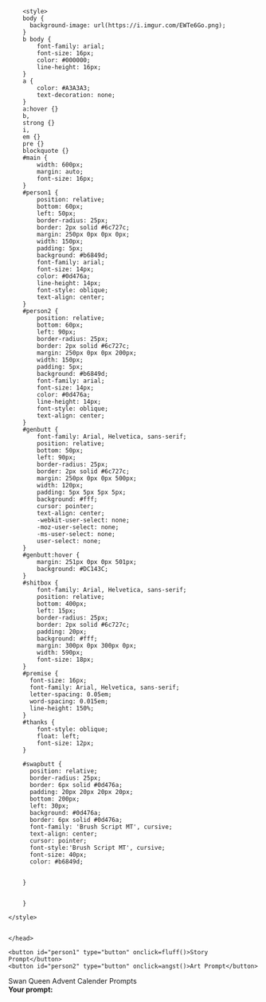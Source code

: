 
<!DOCTYPE html>
<html>
<head>
    <meta content="text/html;charset=utf-8" http-equiv="Content-Type">
    <meta content="utf-6" http-equiv="encoding">
    <title>Swan Queen Advent Calender Prompts</title>
    
        <style>
        body {
          background-image: url(https://i.imgur.com/EWTe6Go.png);
        }
        b body {
            font-family: arial;
            font-size: 16px;
            color: #000000;
            line-height: 16px;
        }
        a {
            color: #A3A3A3;
            text-decoration: none;
        }
        a:hover {}
        b,
        strong {}
        i,
        em {}
        pre {}
        blockquote {}
        #main {
            width: 600px;
            margin: auto;
            font-size: 16px;
        }
        #person1 {
            position: relative;
            bottom: 60px;
            left: 50px;
            border-radius: 25px;
            border: 2px solid #6c727c;
            margin: 250px 0px 0px 0px;
            width: 150px;
            padding: 5px;
            background: #b6849d;
            font-family: arial;
            font-size: 14px;
            color: #0d476a;
            line-height: 14px;
            font-style: oblique;
            text-align: center;
        }
        #person2 {
            position: relative;
            bottom: 60px;
            left: 90px;
            border-radius: 25px;
            border: 2px solid #6c727c;
            margin: 250px 0px 0px 200px;
            width: 150px;
            padding: 5px;
            background: #b6849d;
            font-family: arial;
            font-size: 14px;
            color: #0d476a;
            line-height: 14px;
            font-style: oblique;
            text-align: center;
        }
        #genbutt {
            font-family: Arial, Helvetica, sans-serif;
            position: relative;
            bottom: 50px;
            left: 90px;
            border-radius: 25px;
            border: 2px solid #6c727c;
            margin: 250px 0px 0px 500px;
            width: 120px;
            padding: 5px 5px 5px 5px;
            background: #fff;
            cursor: pointer;
            text-align: center;
            -webkit-user-select: none;
            -moz-user-select: none;
            -ms-user-select: none;
            user-select: none;
        }
        #genbutt:hover {
            margin: 251px 0px 0px 501px;
            background: #DC143C;
        }
        #shitbox {
            font-family: Arial, Helvetica, sans-serif;
            position: relative;
            bottom: 400px;
            left: 15px;
            border-radius: 25px;
            border: 2px solid #6c727c;
            padding: 20px;
            background: #fff;
            margin: 300px 0px 300px 0px;
            width: 590px;
            font-size: 18px;
        }
        #premise {
          font-size: 16px;
          font-family: Arial, Helvetica, sans-serif;
          letter-spacing: 0.05em;
          word-spacing: 0.015em;
          line-height: 150%;
        }
        #thanks {
            font-style: oblique;
            float: left;
            font-size: 12px;
        }
        
        #swapbutt { 
          position: relative;
          border-radius: 25px;
          border: 6px solid #0d476a;
          padding: 20px 20px 20px 20px; 
          bottom: 200px;
          left: 30px;
          background: #0d476a; 
          border: 6px solid #0d476a;
          font-family: 'Brush Script MT', cursive;
          text-align: center; 
          cursor: pointer; 
          font-style:'Brush Script MT', cursive;
          font-size: 40px;
          color: #b6849d;
 
        
        }
        
    
        }
        
    </style>
    
    
    </head>
<body>
    <div id="main">
    
    <button id="person1" type="button" onclick=fluff()>Story Prompt</button>
    <button id="person2" type="button" onclick=angst()>Art Prompt</button>
        
<div id="swapbutt" onclick="swapname()">Swan Queen Advent Calender Prompts</div>
        <div id="shitbox">
            <b>Your prompt:</b>
            <br><br>
            <span id="premise"></span>
            <br><br><br>
        </div>
</div>
  <script>
        const ficp = ["{A} AU: Emma gets drunk at her work’s Christmas party and decides it’s a great idea to stand on one of the tables during the karaoke portion of the evening and serenade her boss, Regina, to let her know how she feels about her.",
"{A} S2 After Neverland, no Peter Pan curse. Emma and even the Charmings gets invited to spend Christmas at the mansion and Emma gives Regina a set of pyjamas with a picture of the Disney version of the Evil Queen as a joke (as well as something else that she had found out Regina was really passionate about and leaves Regina emotionally speechless?)",
"{A} Emma gives her 12 week sonogram picture in a frame of Henry to Regina as a Christmas gift.",
"{A} The Evil Queen is still in Storybrooke and Christmas is soon. She crashes a Christmas Party being thrown by Regina at the mansion and they both try to get Emma under the mistletoe.",
"{A} Regina and Neal are half siblings with the same mother. One day, Neal brings home his new girlfriend, Emma, to meet his family during the Christmas holidays. Regina is instantly attracted to Emma and decides to be mean and avoid her so that she doesn’t do anything to jeopardise her brother’s new relationship. Little does she know that Emma is Neal’s fake girlfriend….",
"{A} 17 yr old Emma gets caught vandalising public property and has to do community service. That’s how she ends up working in the annual Christmas holiday season soup kitchen run by the famous Mills family and where she meets the Mills’s daughter, Regina…",
"{A} Emma finds out from Henry that Regina doesn’t have a Christmas stocking and has never had one. So she decides to actually make one for her and fills it with the most amazing things she can think of.",
"{A} Last Christmas, I gave you my heart.....  Emma had confessed her heart to someone one Christmas before Storybrooke and they’d literally abandoned her the next day. So when she finally realises she’s in love with Regina, post curse, she finds a way to give Regina something that shows Regina just how she feels about her.",
"{A} Regina and Emma meet in the ER on Christmas Eve.",
"{A} Regina and Emma work in the same company and can’t stand each other. Then the unthinkable happens. Their boss forces them to work together to prepare the company’s Christmas Party.",
"{A} Regina is sick of being known as the heartless bitch all because of her mom teaching her that love is weakness and that because she’s a woman then she has to be hard and cold to get up the corporate ladder. But she’s so lonely - especially now during the festive season - that she vows to do something good for the next person she sees. That person happens to be one of her most hard working employees, Emma Swan.",
"{A} Post first curse. Regina or Emma overhears what the others Christmas wish is and makes it her mission to fulfill it.",
"{A} Regina loses a bet and has to wear an ugly Christmas sweater every day until Christmas Day. Emma works in a clothing store which Regina goes looking for the sweaters.",
"{A} Emma and Henry usually spend every Christmas just themselves. Henry overhears one of their neighbors (Regina) in their apartment building complain that she’s going to be all alone. Henry knows that his mom and Regina don’t get on but he convinces Emma to invite Regina for Christmas lunch.",
"{A} Emma gets stuck working at the coffee shop on Christmas Day since she’s the only staff member without any family. She thinks she’s going to have a really long and boring day until Regina walks in and orders coffee and ends up staying there most of the day since she’s also all alone for Christmas.",
"{A} Henry begs his mom (Regina) to take him to a bookshop during the week leading up to Christmas as an early Christmas gift as he’s heard his favourite author is going to be doing a book signing. Emma is the author.",
"{A} Emma & Regina are rival doctors - they're both junior doctors in the same hospital in the city and they're battling for a residency spot in one of the best hospitals (not the one they work at) it's Christmas, and they need 2 doctors to work the graveyard shift at their (thankfully) usually quiet hospital. They both sign up, hoping to earn brownie points for doing so - but they don't know the other has signed up as well.",
"{A} As little Henry boards the plane to visit his father for the holidays, flight attendant Regina overhears it’s Henry’s first time flying alone, and her heart melts. During the flight, Regina becomes enamored with the little boy and his love for his mother. When he gives her Emma's number and asks her to check up on her, she agrees. A week later, Emma’s back at the airport to pick Henry up. After a week of texting/talking on the phone, they finally meet in person.",
"{A} New York city. Christmas or New Year's Eve. Regina is a well-off journalist who was invited to New York's biggest party. Her noisy neighbor, Emma Swan, who often gets on her nerves, is in the elevator with her on her way out of the building...And then the elevator gets stuck during an awful snow-storm.",
"{A} One night during the Christmas season, Regina's regrets start getting to her, and she wishes she never cast the curse. Her fairy godmother (Whoever that might be) appears to her, and tells her that she will grant her wish - on the condition that Regina takes a journey with her to show her what life for all of the people in Storybrooke would be like if she hadn't ever cast the curse. If Regina is still convinced that she wants her wish after the journey, then the fairy will grant it. Spin on Christmas Carol.",
"{A} Henry writes out a letter to santa - he hasn't really done so the past couple of years, but with the curse being broken, he starts to believe that maybe Santa might actually be real too. Snow ends up somehow getting the letter and she reads it so she knows what to get Henry for christmas. Except for christmas, all he wants is for his mothers to be together, like he knows they should be. Bonus points if Snow enlists Zelena’s help.",
"{A} College AU. Emma and Regina grew up together and were friends. It’s Christmas break, and Emma overhears Regina complaining that her car has broken down, and she offers to drive Regina home. Regina accepts, begrudgingly, because she still has a crush on Emma. A massive snow-storm forces them to spend the night in a cheap motel...that only has one room left. With a double bed.",
"{A} Emma has had enough of being physically and emotionally abused by foster parents so runs away - on Christmas Eve. It’s freezing cold, but she doesn’t care as, visibly bruised, she walks down a street in an upscale part of town she doesn’t recognize. Then a car stops and a one of the snobby rich girls from school steps out, Regina.",
"{A} Christmas is on the way, and Regina is up for a big promotion. She's struggled after her mother cut her off the family fortune because she left Robin and came out, and this promotion will put her back on top. So when new employee Emma Swan is given the position instead, she loses it. Focusing all her energy on bringing Emma down, what happens when she ends up developing feelings for her instead? And how does she hide that fact after their rendezvous during the company Christmas party?",
"{A} Post curse. It’s Emma’s first Christmas with her family and she and Regina are actually getting along. She does, however, notice Regina staring at her ever so often and she kind of wishes she knew what Regina is thinking. The next morning she realises her wish came true when she bumps into Regina in town and can somehow hear her thoughts.",
"{A} Feeling lonely during the Christmas break, Emma and Regina both decide to venture onto a chat site and find someone to talk to. They hit it off and keep each other company via online chat, especially during Christmas Eve. Little do they know that they actually live in the same apartment building/town/city or go to the same school/university.",
"{A} Emma and Regina are both owners of rival companies. They've had a history of trying to one-up each other, and personally can't stand each other. So what happens when they end up booking their company christmas parties at the same place?",
"{A} Post curse. Snow learns what a 'Secret Santa' is, and wants to run one for the whole town. She enlists Ruby's help and signs Emma up to participate. She asks Regina, but someone makes a comment about the evil queen not wanting to bring anyone else any kind of joy. Regina, taking it as a challenge, signs herself up. But knowing that Emma and Regina both have hidden feelings for each other, Ruby rigs the secret santa so that they both get each other as giftees. ",
"{A} You made me a Christmas playlist but it's just Mariah Carey's All I want for Christmas is you. 'Are you trying to hit on me Ms. Swan?' (Emma is at a loss as to what to get Regina for Christmas. She comes up with a brilliant idea to make her a playlist, full of songs that remind her of Regina. But something goes wrong with the device and there is only one song saved  to the playlist. Emma should've known it would to this, but she wasn't expecting Regina's reply either. Maybe it wasn't so bad after all.)",
"{A} As stubborn as Regina is, she doesn't listen when Emma tells her that after her half-day shift at the station she will help put the the Christmas lights Henry is adament that need to go up that day. Instead when Emma is walking up the path flicking through the mail, she hears a soft gasp and quickly drops the mail to the snow covered ground and catches Regina in her arms after falling off the ladder.",
"{A} I don't think I can save the cookies anymore.... (Emma and Regina get distracted while baking Christmas cookies, now they have to figure out a way to either save them, or quickly bake another batch because their guests will be there in less than 30 minutes.)",
"{A} “Why the hell did you call a hitman on me?” When Emma goes missing the morning of their first Christmas together as wives, Regina panics and calls an old hitman for help. Emma returns home from last-minute Christmas shopping for a surprise for her wife scratched and bruised, and Regina has some explaining to do.",
"{A}(All Emma wanted to do was help, she swears she did. But instead she majorly screwed up. If only her wife wasn't so calm about it all, like she had expected this to happen.) 'I have no idea how to explain what happened.' Emma said. 'I believe, Darling. You just bought an elephant.' Replied Regina with a role of her eyes.",
"{A}  Emma notices the overworked Regina hasn’t had time to decorate the mansion for Christmas. She decides to decorate the mansion for Regina as a surprise, just the way Regina always did, every little thoughtful touch the same.",
"{A} Is there a reason for the urgent yelping of my name?  (Any holiday gathering)",
"{A} Riveting conversation. I'm going to ignore it now. Regina says to Snow with a roll of her eyes. It was another unwanted opinion on her and Emma's sexual tension. Like they hadn't already figured it out months ago. Though she supposes it's her own fault for not being public with their relationship from the start. (Regina is only there for Emma, and she is her usually sassy self about it. Any holiday gathering)",
"{A} Non-magic AU: The Swan-Mills family buying a Christmas tree that won't fit through the door of the house they just moved into. 'I'll drag this goddamn tree in the house if it's the last thing I do!' exclaims Emma, who is close to tears. She just wanted it to be the best Christmas her son had ever had that he could remember, because she didn't have that growing up and she'd be damned if she let the same thing happen for Henry.",
"{A} Wanting a little alone time on Christmas Eve, Emma and Regina send Henry over to his grandparents house for the night. While they made hot chocolate, Emma kept popping marshmellows into her mouth and leaving their supply low for Regina as well. She'll never admit her sweet tooth to anyone but Emma and Henry though. ('STOP eating all the marshmellows, I want some too!')",
"{A} Regina gets called into work early one morning, leaving a kiss to Emma's cheek as she slips out of bed and quickly gets ready. As she heads to the kitchen she writes a note to Emma, telling her she will more than likely be home late. She will bring home dinner. But to her surprise when she walks through the door after a long meeting, she is greated with the smell of baking cookies. ('What's that delicious smell.....are you making cookies?')",
"{A} (All Emma wanted to do was help, she swears she did. But instead she majorly screwed up. If only her wife wasn't so calm about it all, like she had expected this to happen.) 'I have no idea how to explain what happened.' Emma said. 'I believe, Darling, You just bought a reindeer.' Replied Regina with a roll of her eyes.",
"{A} There’s a Snowball fight, and Emma and Henry vow to defeat Regina, who remains the undefeated champion. Emma would have thought she would have won, considering her friendship with Elsa and then that weird sister-wife thing Ingrid was into, but Regia won every time. It meant war.",
"{A} Someone has been sneaking out onto the lake (against official advice) and at night in order to ice skate. Emma is going to catch the person responsible and berate them for their idiocy… when her teeth stop chattering, of course.",
"{A} Storybrooke decides to take advantage of the cold weather and have a skating rink at the park. Regina decides its perfect for a friendly night out with Emma and sets to planning. Emma deserves some time off to relax, thats all there is too it. Regina is a good friend for helping make it happen.",
"{A} ‘I’m really sorry about this,’ I said as I reached her, gave her a moment to register my presence and then kissed her. She slapped me and now, three years later, we’re getting married.",
"{A} Hook keeps trying to catch Emma under the magical mistletoe taking over the town. Unfortunately for him, Regina always seems to be there and gets dragged into the kiss. Emma… Emma doesn't mind and Regina, well, its almost like she’s planned it all along.",
"{A} Zelena thought it would be funny to play a prank on her sister, except now whenever Regina sees Emma, Mariah Carey’s ‘All I want for Christmas is you’ is the only thing she can seem to say.",
"{A} Every year the Sheriff’s department sponsors (with a budget approved by the mayor) a present for all of the children in town. Santa Claus visits them on Christmas Eve and gives them a present, reminding them to be good and kind this Christmas. The usual Santa Claus breaks his leg, so Emma agrees to wear the awfully smelly suit, the scratch beard, and lug the gifts around. However, the milk and cookies she gets from Mifflin might just make up for it.",
"{A} Everyone is stuck in their homes while a blizzard rages around them. Buildings are damaged and water logged, and the residents are billeted out to other houses until the damage can be assessed. Emma and Co end up at Mifflin…. And there is only one bed left…. Regina’s.",
"{A} Emma gets cursed by the hideous Rudolf sweatshirt she has to wear. Unless someone kisses her nose every hour, she’ll turn into a reindeer, and it has to be someone new. Regina is not amused as people line up to kiss the saviour and intervenes.",
"{A} Regina isn't a fan of Henry and Emma’s favourite Christmas tradition (which began when they were in New York) but finds she doesn't really mind the taste of cinnamon and hot chocolate on her lips when it comes from Emma.",
"{A} It's the work Christmas party, and I’m catching all of my coworkers under the mistletoe…. And you’re the last one.",
"{A} It's cold on Christmas Eve for the Candlelight Carols in the park, so I give you my blanket but now I’m cold so we’ll just have to share.",
"{A} Emma puts up mistletoe all over town, hoping to get Regina to kiss her. Then she slips, falls, and breaks her leg. Christmas is ruined! She’ll never get to kiss Regina and confess her feelings. Fortunately, Regina heard her say this and brought her mistletoe and a kiss.",
"{A} Emma Swan is on Reigna’s naughty list and she’ll do anything to get off it, even by dressing up as an elf (a stupidly sexy elf which is stupid because she is freezing her tits off because its Snowing- yes I know its cold, thank you Dad!) for their float in the christmas parade.",
"{A} Candy Canes should not be so attractive…. But they are in the mouth and hands of Regina Mills…. This christmas eve dinner might just kill her.",
"{A} Emma Swan accidently knocks out Santa Claus. Unwilling to risk her son (and everyone else's children) not receiving their presents, she recruits Regina into helping her pilot the sleigh and save christmas.",
"{A} ‘I know I said I wanted adult milk and cookies, but is there any milk in this (insert milk and spirit alcoholic drink here) and why do I get the feeling there is pot in these cookies? And Henry, do you get to see your mother kissing Santa under the Christmas Tree?",
"{A} Emma embodies the Grinch, she hates Christmas ever since she was given back on Christmas Eve. She hates that foster parents want a kid for the holidays, but as soon as it's over, they cast them aside.. Can her son and his mother help her see that it's about love and family and the one she has now is never going to leave her?",
"{A} Secret Santa. One of our girls uses the opportunity to subtly confess her love with a series of presents for 24 days.",
"{A} I didn't know what to get you for christmas this year, so surprise? Your gift is me, come unwrap it ?",
"{A} Making use of tinsel, and candy canes?",
"{A} Emma confesses to always wanting a sleigh ride. Regina makes it happen.",
"{A} Emma is staying over at the mansion for Christmas eve, and is surprised and humbled to be included in each of their traditions: cookie making, tree picking and decorating, and eggnog drinking. Emma cries when she sees a stocking on the mantle. It’s not just a ratty sock like some of her foster parents had done for her, no. This one is huge with her name sewn onto it. It’s a promise of future Christmases, and maybe a kiss under the mistletoe when Henry has gone to bed.",
"{A} You take me ice skating because I’ve never been. Only the lake isn’t frozen enough and we fall through the ice and both get soaking wet and cold. We end up cuddled together back at home in front of the fire with hot cocoa and then come down with colds. Our first kiss is snotty and gross.",
"{A} Emma and Regina agree to fake-date over the holidays so they will be spared the pitying looks from everyone around them. Turns out they aren't so good at the fake part of the fake-dating.",
"{A} Regina is Emma’s Secret Santa (just for their Swan, Mills, Charming brood) and gets her a super cute set of pyjamas which Regina is cursed to wear. Emma is the only one who can break the curse- all it takes is a little kiss- which wouldn't be a problem, except Emma’s just realised that maybe she really, really wants to kiss Regina (and not because she looks adorable in her pyjamas) and panics over it.",
"{A} Emma has a world in the sims in which she and Regina are married. Somehow, Regina finds out about this and decides to surprise Emma with a grand gesture at Christmas time.",
"{A} Emma has a world in the sims in which she and Regina are married. Somehow, Regina finds out about this and decides to surprise Emma with a grand gesture at Christmas time.",
"{A} Driving home for Christmas. It’s Christmas Eve and Emma is stuck in snow on her way home. Regina ‘borrows’ a snowmobile and goes to rescue Emma and bring her home to surprise Henry on Christmas morning.",
"{A} Emma slips putting up the Christmas lights on her house as part of a competition to have the most decorated house. She ends up in hospital where she meets Regina.",
"{A} Emma needs a date to her office Christmas party but has recently been dumped.",
"{A} Emma comes out as gay/bi (authors choice) to Snow and Charming on Christmas Eve. They do not take it well and kick her out. With nowhere to go, on a stormy night, she arrives at Regina’s who takes her in and gives her dry clothes and a place to stay.",
"{A} Emma takes up knitting in private. She has grand dreams of making Regina a Christmas jumper. This she does, however, it is nowhere near as perfect as she had planned. This does not matter as Regina loves it as no one has ever made her anything before.",
"{A} Emma celebrates Christmas for the first time with a loving family",
"{A} Regina and Emma celebrate both Hanukkah and Christmas, combining their holiday traditions to create their own",
"{A} After leaving to go to university, Henry is unable to come back to Storybrooke for the holidays due to deadlines so Regina and Emma plan to secretly surprise him for Christmas and bring him some home cooked food and gifts",
"{A} Whilst decorating the Christmas tree, Emma drops an enchanted decoration which causes chaos all over Storybrooke",
"{A} Emma and Regina have a winter wedding",
"{A} For their first Christmas dating, Emma doesn't know what to get Regina so she goes on a sort of quest to find the perfect gift for her girlfriend",
"{A} Muppets Christmas Carol AU",
"{A} After the curse breaks, Emma takes Regina (and maybe Henry) to New York to the Rockefeller Centre",
"{A} In a magical mishap, when Regina goes to sleep she sees all of Emma's unhappy/lonely Christmas from the past and then vows to make sure that all of Emma's future Christmases are filled with joy and happiness",
"{A} Emma explains (and shows) Regina the importance and traditions of lighting the menorah during Hanukkah",
"{A} EF AU: Princess Regina & Princess Emma meet for the first time at the royal winter ball. How will their first meeting go?",
"{A} Emma or Henry or Regina find a lost, helpless pet and bring it home, but it isn't what it appears to be. Maybe it's a puppy that burps fire, or a cat that sprouts wings, or a baby dragon instead of a lizard.",
"{A} A time-sensitive gift is going to be delivered too late. What will Emma or Regina do to get it here on time or to find a substitute?",
"{A} Snow creatures, a snow family or person, or holiday decorations come alive and cause problems.",
"{A} Holiday baking is interrupted by a power outage, and the baking needs to be done in time for an event, either at Henry's school or for a family gathering",
"{A} Someone creates a snow maze - is it a fun thing for a festival or a large magical problem for the whole town?",
"{A} Emma is drunk, someone calls Regina for help. Like the helpless idiot in love that she is, she sets off to drag her drunk wife home. 'Somehow the most random shit you say makes sense.' (Any holiday gathering)",
"{A} Emma puts up mistletoe all over town, hoping to get Regina to kiss her. Then she slips, falls, and breaks her leg. Christmas is ruined! She’ll never get to kiss Regina and confess her feelings. Fortunately, Regina heard her say this and brought her mistletoe and a kiss. ",
"{A} In prison, Emma signed up for a Kids Christmas Pen-pal. Even after her release, every Christmas she writes back to dozens of children, hoping to spread Christmas cheer as one of Santa’s elves. She recognizes a boy from a heartfelt letter four years ago, and she sets out to make Henry’s wish come true by giving his mum the best Christmas ever. ",
"{A} I didn't know what to get you for Christmas this year, so surprise? Your gift is me, come unwrap it?",
"{A} Tired of skirting around her feelings, Emma decides to come clean to Regina. Unfortunately all she can do is sing about it- Justin Beiber 'Mistletoe,Mariah Carey All I want for xmas', etc?",
"{A} Making Xmas cookies turns into a food fight. Snow Angels turned into a snowball fight. Decorating the tree/picking the tree turned into a tinsel fight. Where Emma can’t handle her feelings and instead starts a fight so she doesn’t do something stupid like kiss Regina.",
"{A} ‘Last Christmas I Gave You My Heart’ but it's Storybrooke so the analogy is literal. There’s a villain and one of the women gave their heart to the other until the threat passed. Now the other wants it back and wants her love with it too.",
"{A} Driving home for Christmas, it’s Christmas Eve and Emma is stuck in snow on her way home. Regina ‘borrows’ a snowmobile and goes to rescue Emma and brings her home to surprise Henry on Christmas morning.",
"{A} Trying to do something magical for Regina’s Christmas, Emma ends up with the ability to fly, antlers, and a glowing red nose. As if things couldn’t get any stranger, Santa Claus arrives looking for someone to guide his sleigh.",
"{A} SQ Hanukkah story, where Emma or Regina are Jewish and introduce the other to celebrate Hanukkah with them and their family.",
"{A} After the town Christmas party, Ruby suggests pulls out a bottle of tequila. After a few rounds of shots they somehow find themselves playing 'spin the bottle'. When Emma spins, it lands on Regina...",
"{A} Emma and Henry make a bet that they can each make the better gingerbread house. They set a timer and get to work, and somehow Regina is left judging and choosing the winner.",
"{A} Emma wishes to see elves for Christmas, but instead of getting Christmas elves, she gets these tall people with bows and haughty attitudes, closer to Dungeons and Dragons elves or Lord of the Rings elves.",
"{A} Regina isn't good at expressing affection, so she tries for an evening where Emma's cuddling tendencies can be indulged",
"{A} Emma takes Regina on vacation for the holidays, and Regina has never been on a plane before.",
"{A} Emma insists on a non-traditional holiday dinner, like pizza or burgers or lasagna",
"{A} Shenanigans ensue as Emma is introduced to some very old world Yuletide traditions by Regina and Henry, Meanwhile, Emma is trying to find the perfect moment to propose.",
"{A} 6 year old Henry and his little sister, Hope, bake a very special Solstice gift for their Moms. Emma discovers the present and resulting kitchen disaster right before guests arrive for the holiday dinner Regina spent days preparing. Hilarity ensues as the kids try to keep Regina occupied while Emma works to save the day!",
"{A} Emma talks Regina and Henry into going to New York with her to see what the city looks like during the holidays. They're to stay at the house of an old college friend of Emma's, who might have misunderstood what the sleeping arrangements should be.",
"{A} Since losing her spouse a year ago, Regina has become a workaholic who doesn't have time do her Christmas shopping for her family, even her son. Enter Emma Swan, a personal shopper who manages to help Regina with her Christmas shopping as well as mending her broken heart.",
"{A} Emma’s version of 12 days of Christmas: she sends a CD with a song and letter per day, one song per CD plus the lyrics and an explanation of why that song makes her think of Regina. Regina does not realise it’s Emma singing until after all the CDs and letters have been received.",
"{A} The first holiday Regina spends alone after Emma comes to town and Henry stays with her.",
"{A} Emma and Regina are married. They’re getting ready to host their first Christmas as a married couple when Regina falls ill",
"{A} Their secret relationship started as just sex. Emma and Regina meet late at night at a room at the inn that Emma asked Ruby to keep booked under a fake name. Now it's grown to something more, but Emma fears Regina would reject her, and Regina's afraid Emma is ashamed to be seen with her. The situation gets worse during the holidays.",
"{A} Emma gets teasing gifts through the holidays reminding her of embarrassing moments - nothing traumatic or cruel, just funny little gifts. But they aren’t intended to embarrass her. The final gift says 'Thank you for making me laugh when I thought I'd never smile again.' Regina is sending the gifts, remembering moments she holds precious because in those moments she slowly realized that, even when things go wrong, Emma made her fall deeper in love with her.",
"{A} Henry's first Christmas with both his mums",
"{A} The Swan-Mills family make a gingerbread house from scratch - chaos happens",
"{A} It's Regina and Emma's first Christmas together as a couple. Regina has been so busy with work/saving Storybrooke (or similar) that she forgets to buy Emma any presents",
"{A} Henry puts up mistletoe up for his mums to try and get them together",
"{A} Emma and Regina go holiday shopping out of Storybrooke, and get stuck, unable to get back in.  Will they make it home for Christmas?",
"{A} 	It's their first Christmas together (Emma, Regina and Henry), and they build a snowman. Emma and Henry have a snowball fight at each other, and she's tired of being hit so, on her next ball she adds a bit of magic so it will hit Henry but he obviously ducks away and the snowball hits the snowman. He comes to life later that day.",
"{A} On Christmas day, Emma (or it can be Regina, you decide) wake up to find a bunch of mistletoe floating above her head. She feel as though it's trying to lead her somewhere. Or to someone.",
"{A} Emma and Regina are not together but live together. As Christmas approaches, Emma listens to all sorts of Christmas songs. One day Regina realises that she’s learned all the words to Emma's favorite Christmas carol, and she doesn't even like carols. Or Christmas. Or singing. But it's Emma. And she realises she likes Emma. A lot.",
"{A} Super clever, Asperger's Emma Swan. Green apples.",
"{A} Regina can't help her crush on Emma. Although she argues with Emma in public, secretly she’s enamoured with the woman who challenges her. But when she goes to sleep at night thinking about Emma, she accidentally transports herself to Emma's bed. It happens three times without her being caught before Emma sees her.",
"{A} Christmas eve/ new year's party (or just a regular night) at a local club. Emma sees Regina dancing it out on the dancefloor and is all too enthralled by the mysterious brunette.",
"{A} The Swan-Mills family visits Australia or another southern hemisphere location for Christmas. Because Christmas is in summer in the southern hemisphere, activities could include warm-weather activities and sports, plus visiting tourist attractions.",
"{A} In Camelot when Dark Swan needs to capture Regina’s tear, the Dreamcatcher sequence shows not one, but two of Regina’s lost loves: First Daniel, then Emma and Henry at the town line, just before Regina casts the second curse as Pan’s curse closes in. This brings Emma and Regina closer, and despite all odds they find love.",
"{A} Emma and Regina both get dragged on a vacation with their respective families that neither of them want to go on. What happens when they cross paths?",
"{A} Emma, Regina, or Henry are seriously ill, the kind of illness that involves multiple or lengthy hospital stays. The other lady volunteers regularly at the hospital, reading or even just sitting and talking to lonely patients. The person volunteering meets the 'patient' character, and Emma and Regina become very close.",
"{A} Emma and Regina work together. Regina overhears Emma saying she was going to be alone on Christmas, and invites her over for Christmas eve dinner with her & Henry. They end up being stuck together for a couple of days due to a blizzard.",
"{A} Emma gets hired as a personal driver for hot shot CEO Regina Mills. At first the woman is cold to her new employee as she usually is with new people. But eventually she lets her in and they start falling for eachother.",
"{A} Regina made the mistake of telling her boss she was in a long-term relationship, and now she needs to find a date to the annual work holiday party. In an act of sheer desperation, she does the last thing she thought she would ever have to do... she takes out a personal ad.",
"{A} On Christmas Eve, a lonely Regina makes a wish on a star to find her true love. She goes to bed and has a long, vivid dream about a blissfully domestic life with Emma. She wakes up on Christmas day and realises she's in love with Emma.",
"{A} Someone gives Emma & Regina's child (either young Henry or any other SQ child) a Baymax unit to keep them safe. Hilarity ensues.",
"{A} Retelling of the Princess and the Pea swan queen style",
"{A} Regina doesn't celebrate Christmas but Henry wants to this year because of Emma. Regina reluctantly tries to get into the holiday spirit for her son's sake. Spending time with Emma gives her a new view on the holidays and Emma herself.",
"{A} A snowy beach at sunset. The air is crisp and the weather is cold, but nothing can hide the warmth in their smiles as Emma kneels to propose to Regina, and as Regina leans down to accept her proposal with a sweet kiss.",
"{A} Emma takes Regina home for Christmas and  checks every box off her Christmas list. Based on the song: Take Me Home For Christmas by Dan + Shay.",
"{A} After turning 30, Emma realized that life is too short to be unhappy. Scared but determined, Emma gives herself a Christmas deadline to tell Regina how she really feels.",
"{A} Creative ways to stay warm",
"{A} Emma & Regina reminisce on the past and how they found their way to each other. Based on lyrics from Lionheart by Demi Lovato.",
"{A} Emma and Regina are teenage best friends secretly in love. When Emma becomes pregnant, they decide to raise the baby together against the advice of both their parents. 10 years later, Henry wants his happily married mothers to reconcile with their parents and have a real family Christmas together.",
"{A} 	S7 fix it, 4 years after Regina stays with Henry, divorced Emma discovers there’s a new curse & she needs to go save her son and his other mother, but in Hyperion Heights, she meets the mysterious & enchanting bar owner Roni.",
"{A} Ruby or Zelena rig the Secret Friend gifts, because they know Emma / Regina have a crush on the other one.",
"{A} Regina bakes too many cookies out of stress, she and Henry end up inviting Emma to come over and eat away on Christmas day",
"{A} Emma always greets Regina with silly knock knock jokes. Regina plays along, eventually, Emma uses the traditional joke to either ask her out on a date or to propose to her.",
"{A} Enemies to lovers. Ex-childhood friends, Emma & Regina, have been assigned a college project due the day after winter break.",
"{A} Regina accidentally stumbles upon Emma's old case files, revealing the painful truth that Emma never experienced a joyful Christmas growing up, prompting Regina to embark on a mission to create the perfect holiday for her.",
"{A} On Christmas morning, Emma, unable to contain her feelings any longer, gathers the courage to give Regina a carefully wrapped gift—a symbol of her love and a promise to fill Regina's future holidays with warmth and companionship.",
"{A} Regina, spending Christmas Eve alone at her mansion, is surprised when Emma arrives with a heartfelt playlist and a determination to dance away Regina's loneliness, leading to an evening filled with shared laughter and tender moments.",
"{A} As the town gets caught up in the holiday frenzy, Regina feels increasingly isolated. Emma, realizing Regina's loneliness, plans a series of surprise holiday outings, each designed to bring joy and companionship into Regina's life.",
"{A} Emma decides to surprise Regina with a homemade Christmas feast, but her lack of culinary skills turns the evening into a hilarious culinary disaster that brings them closer than ever.",
"{A} Granny's Diner hosts a Christmas karaoke night, and Emma and Regina find themselves reluctantly performing a duet that reveals hidden feelings to the entire town.",
"{A} A magical mistletoe appears in Regina's office, causing unexpected sparks between her and Emma every time they accidentally meet beneath it, creating a festive dilemma.",
"{A} Snowed in at Granny's during a holiday storm, Emma and Regina find themselves sharing a cozy blanket fort, leading to unexpected confessions by the fireplace.",
"{A} Struggling with her visions of her impending death and inner turmoil, Emma confides in Archie, revealing the depth of her love for Regina—the light and the darkness within her. Little does Emma know, the Evil Queen has cleverly glammoured herself as Archie, inadvertently eavesdropping on Emma's sincere and vulnerable confession. This revelation becomes a turning point, shaping the path towards understanding and complexity as emotions unravel in the lead up to Christmas season.",
"{A} Emma and Regina find themselves caught in a magical snowstorm on Christmas Eve, forcing them to confront their feelings and rediscover the true meaning of the holiday.",
"{A} Regina, a year into grieving her wife's loss, hires Emma Swan, a professional Christmas decorator, to bring warmth to her mansion. Despite Regina's initial reluctance, Emma's festive touch not only transforms the house but also begins to mend Regina's broken heart and holiday spirit, leading to an unexpected connection and a chance at rediscovering joy during the Christmas season.",
"{A} (Valentines Day) Regina and Emma have an in-depth conversation with a cupid, who helps them realize that maybe love has been right in front of them all along.",
"{A} Emma and Regina sharing their dreams, little and big...",
"{A} Little Hope is doing makeup on Regina, painting her nails and Emma is watching them.",
"{A} Emma lost her dog Ava and Regina who was passing by finds the dog and finds Emma and they meet.",
"{A} Regina and Emma meet in a book club but they won't talk for months until the book chosen for that month is bdsm themed. They're curious about each other all of a sudden.",
"{A} GOOD LUCK, BABE BY CHAPPELL ROAN BUT MAKE IT SWAN QUEEN",
"{A} Emma: maybe you should start kissing everyone in Storybrooke to find out your true love? Regina: That's the worst idea you've ever had. Do I just go around and start kissing people? Emma: Maybe? Regina: Should I start with you? (She kisses and rainbows lights)",
"{A} Emma and Regina are student body presidents at rival schools. Through two separate votes, each school's student council votes to co-host a winter ball, and a trend quickly picks up where every student's 'date' for the ball is from the other school. Emma & Regina's friends both encourage them to ask the other out, but after such a long rivalry, which one of them will be brave enough to do it first? And what will their time together organizing and attending the ball bring?",
"{A} those wanted posters are plastered on the doors of every general store and livery for ten miles in any direction - did you really think you wouldn’t be recognised?",
"{A} Sound of Music AU",
"{A} Emma surprises Regina and Henry with a holiday getaway to a ski resort. However, Regina hates the cold and has never skied in her life. It's up to Emma to show her the joys of winter, from snowball fights to late-night hot chocolates by the fire. And Regina, despite her reluctance, might just fall for the Savior amidst the snowflakes and holiday magic.",
"{A} Emma Swan works at a prestigious company under the strict leadership of Regina Mills, nicknamed 'The Evil Queen.' While most employees fear Regina, Emma is oftentimes the only one who has the guts to stand up to her. The staff are relieved when Regina doesn't show up for work one day. But when Regina suddenly goes missing, Emma grows concerned, especially after finding her rummaging through trash, disheveled and suffering from amnesia. Emma takes Regina to the hospital, and with no one else to care for her, she brings Regina home, where she lives with her son, Henry. As they bond, Emma discovers Regina's kind and vulnerable side, but worries about how their connection will change if Regina regains her memories.",
"{A} It's Storybrooke's first holiday season after the curse broke, and the townsfolk want to bring back some old holiday traditions. Emma goes along with it, not wanting to disappoint her parents. But how will she deal with the fact that they want to exclude Regina?",
"{A} Regina's adventurous sister Zelena wants to see the Big Apple for the Holidays. Emma, a long-time New York city resident, longs for a quiet, peaceful Christmas (or any other Holiday) away from the bustling city. Regina is stunned by the interesting and mysterious new blonde. How does their first meeting go? How do they connect over time? And what happens when it's time for Emma to go back?",
"{A} Regina and Emma adopts a child and welcomes them to their family.",
"{A} “I never told you to train her, I told you to protect her!” “Her training will protect her.” “But you turned my daughter into a bloody assassin!” Who's the mother? Who's the daughter? Who's the assassin bodyguard that will undeniably fall in love with one of them?",
"{A} It's Storybrooke's first holiday season after the curse broke, and the townsfolk want to bring back some old holiday traditions. Emma goes along with it, not wanting to disappoint her parents. But how will she deal with the fact that they want to exclude Regina?",
"{A} A story that has Hallmark Christmas vibes to it!",
"{A} Based on the movie A Christmas Prince!",
"{A} Three random words. Let’s see who can combine them. Christmas, mishaps and cats.",
"{A} Independence Day: A barbecue. A swimsuit. A confession.",
"{A} Emma always greets Regina with silly knock knock jokes. Regina plays along, eventually, Emma uses the traditional joke to either ask her out on a date or to propose to her.",
"{A} Meet-cute via snowball to the face. Emma just moved to town to become sheriff and gets into a snowball fight with the town kids. Her snowball meant for Henry hits Regina in the face. Emma offers to buy her a hot chocolate to apologise."];
         function clear1() {
        document.getElementById("person1").value = "";
        document.getElementById("person1").style.fontStyle = "normal";
    }
    
    
     var A, B;
    var str; 
    function fluff() {
        // Get names of OTP
        A = document.getElementById("person1").value;
      
            // Get random prompt
        var R1 = Math.floor(Math.random() * ficp.length);
        str = ficp[R1]; 
       var result = str.replace(/{B}/g, B).replace(/{A}/g, A); 
       document.getElementById("premise").innerHTML = result; 
    }
    
      const artp = ["{B} Walk in the snow.",
"{B} Under The Mistletoe",
"{B} Santa’s little helper sitting on Santa’s knee.",
"{B} Ice-skating",
"{B} Matching or complimentary Christmas sweaters",
"{B} Snowball fight",
"{B} Building snow woman",
"{B} Decorating the Christmas tree",
"{B} Sitting by the fireside drinking artists choice of beverage",
"{B} Sleigh ride, sitting cozily together.",
"{B} Office Christmas party",
"{B} Swan-Mills Family's First christmas",
"{B} Royal Winter Ball",
"{B} Winter in the Enchanted Forest",
"{B} Christmas festival in town square",
"{B} Building a snowman",
"{B} Christmas party",
"{B} I Saw Mommy Kissing Santa Claus",
"{B} Swan-Mills family visit Santa at a shopping centre",
"{B} Emma and Regina go carol singing",
"{B} Christmas baking",
"{B} Opening presents on Christmas Morning",
"{B} Christmas Party at Granny's",
"{B} Building a Gingerbread house together",
"{B} Swan Queen's First Christmas",
"{B} Who ate all the Christmas cookies?",
"{B} Baby it's cold outside (I told you to bring your coat!)",
"{B} Reindeer Petting Zoo",
"{B} Wrapping Christmas Presents Together",
"{B} Making Snow Angels",
"{B} Skiing/Snowboarding",
"{B} Magical Snowman",
"{B} Chestnuts roasting on an open fire",
"{B} Regina and Emma rosy cheeked after playing in the snow",
"{B} The Nutcracker",
"{B} Camping - Christmas in Summer",
"{B} Cuddling on the couch watching Christmas movies",
"{B} Star-gazing",
"{B} A moonlit walk",
"{B} Building a snow family",
"{B} Christmas or other holiday celebration or tradition, but on vacation somewhere",
"{B} Drinking mulled cider after Henry is in bed",
"{B} The tree (or other holiday decoration) won't fit",
"{B} Opening the door to someone with an armload of presents or a decoration",
"{B} A holiday dinner together",
"{B} Tangled/wrapped in christmas lights",
"{B} Shoveling snow results in a snowball fight",
"{B} 12 days of Christmas… Swan-Mills style",
"{B} Emma arrives home one snowy day to find Regina waiting to warm her up.",
"{B} Ruby holds mistletoe over a blushing Regina's head as Emma kisses her cheek",
"{B} Non-traditional Christmas meal",
"{B} Everyone gets a Santa hat!",
"{B} Dark Swan Emma watching Regina and Henry celebrate Christmas",
"{B} Emma and Regina each envision each other as holiday angels",
"{B} A nighttime stroll with Christmas decorations lighting the way",
"{B} Regina lays her head on Emma's shoulder as Emma hugs her, warming Regina.",
"{B} Just a nice, fluffy, Christmasy and domestic vibe",
"{B} Swan Mills Family Christmas Card",
"{B} Making use of tinsel and candy canes",
"{B} A snowball fight Regina is losing against Emma and Henry",
"{B} Regina doing a winter ritual in the forest, Emma watching from the shadows",
"{B} A proposal on a snowy beach at sunset, accepted with a sweet kiss.",
"{B} Dancing in the middle of the yard while snowing",
"{B} Sitting side by side lost in each other’s eyes, Christmas party forgotten",
"{B} The knight and the princess riding through the snow",
"{B} Princesses holding hands in front of a big Yule/Christmas tree.",
"{B} Vampire AU",
"{B} Little Hope is doing makeup on Regina, painting her nails and Emma is watching them.",
"{B} Illustrate a heartwarming moment where Emma and Regina exchange vows of love in a winter-themed ceremony, surrounded by the support of friends and family",
"{B} Imagine a scene where Emma and Regina share a dance inside a snow globe, surrounded by swirling snowflakes that mirror the enchantment of their true love.",
"{B} Illustrate Emma and Regina sharing a quiet, intimate moment amidst the falling snow, their love creating a magical ambiance in Storybrooke on Christmas Eve.",
"{B} Imagine a cozy scene where Emma and Regina reminisce about their past while decorating a Christmas tree, intertwining memories and magic.",
"{B} Storybrooke Sexy Public Service Workers Calendar 2025 (it's for charity ;) )",
"{B} Vampire AU",
"{B} Casting spells together to make magical Christmas decorations together."];
    function clear2() {
        document.getElementById("person2").value = "";
        document.getElementById("person2").style.fontStyle = "normal";
    }
   var B;
    var str; 
        function angst() { 
          
         // Get names of OTP
        
        B = document.getElementById("person2").value;
          
            // Get random prompt
        var R1 = Math.floor(Math.random() * artp.length);
        str = artp[R1] ;
          
    
        
       var result = str.replace(/{A}/g, A).replace(/{B}/g, B); 
       document.getElementById("premise").innerHTML = result; 
}
    
    </script>
</body>
</html>
